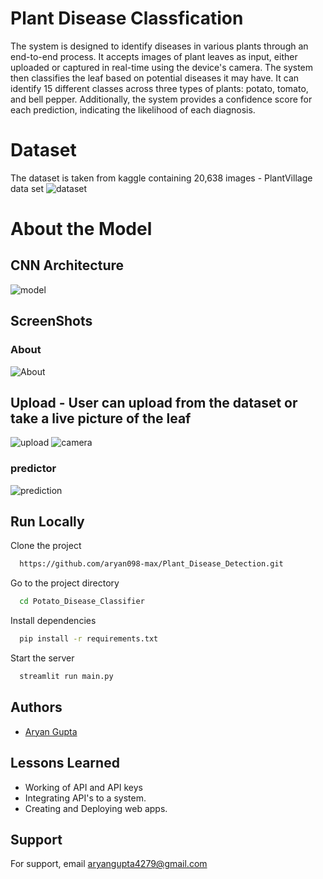 # Plant Disease Classfication

The system is designed to identify diseases in various plants through an end-to-end process. It accepts images of plant leaves as input, either uploaded or captured in real-time using the device's camera. The system then classifies the leaf based on potential diseases it may have. It can identify 15 different classes across three types of plants: potato, tomato, and bell pepper. Additionally, the system provides a confidence score for each prediction, indicating the likelihood of each diagnosis.

# Dataset 
The dataset is taken from kaggle containing 20,638 images - PlantVillage data set 
![dataset](https://github.com/user-attachments/assets/74713f94-1b1d-4fd6-8b80-30b34b3d8ef1)


# About the Model
## CNN Architecture
![model](https://user-images.githubusercontent.com/66490787/219868725-9701133d-2f97-4fac-8f8b-c6108811dbdf.jpg)



## ScreenShots
### About 
![About](https://github.com/user-attachments/assets/0a096caa-2bae-49c1-9c1e-9995ccb143b1)


## Upload - User can upload from the dataset or take a live picture of the leaf
![upload](https://github.com/user-attachments/assets/fb7cbaa0-cb69-4d6e-ad2f-60910de41d0f)
![camera](https://github.com/user-attachments/assets/ed89f002-7ae3-4b0b-8d03-62d9d6846ab3)

### predictor
![prediction](https://github.com/user-attachments/assets/5d4b3c7d-d956-4f27-9fe5-5026f12859a6)


## Run Locally

Clone the project

```bash
  https://github.com/aryan098-max/Plant_Disease_Detection.git
```

Go to the project directory

```bash
  cd Potato_Disease_Classifier
```

Install dependencies

```bash
  pip install -r requirements.txt
```

Start the server

```bash
  streamlit run main.py
```


## Authors

- [Aryan Gupta](https://www.linkedin.com/in/aryan-gupta02/)




## Lessons Learned

- Working of API and API keys
- Integrating API's to a system.
- Creating and Deploying web apps.

## Support

For support, email aryangupta4279@gmail.com


